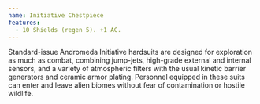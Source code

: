 ```yaml
---
name: Initiative Chestpiece
features:
  - 10 Shields (regen 5). +1 AC.
---
```

Standard-issue Andromeda Initiative hardsuits are designed for exploration as much as combat, combining jump-jets, high-grade external and internal sensors, and a variety of atmospheric filters with the usual kinetic barrier generators and ceramic armor plating. Personnel equipped in these suits can enter and leave alien biomes without fear of contamination or hostile wildlife.